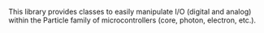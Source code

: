 This library provides classes to easily manipulate I/O (digital and analog) within
the Particle family of microcontrollers (core, photon, electron, etc.).


